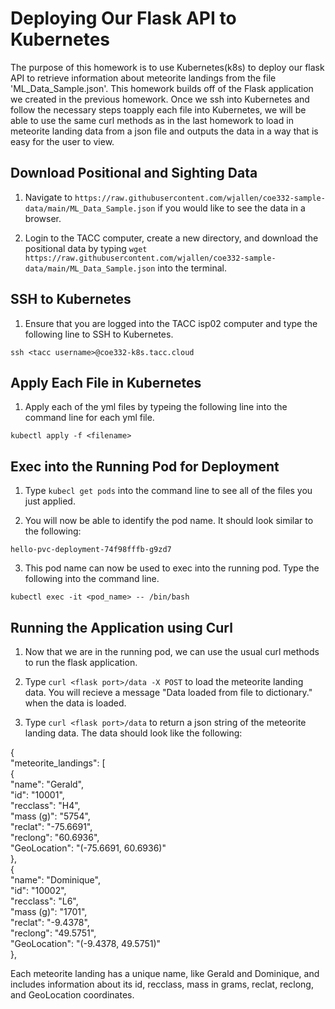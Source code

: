 Deploying Our Flask API to Kubernetes
=====================================
The purpose of this homework is to use Kubernetes(k8s) to deploy our flask API to retrieve information about meteorite landings from the file 'ML_Data_Sample.json'. This homework builds off of the Flask application we created in the previous homework. Once we ssh into Kubernetes and follow the necessary steps toapply each file into Kubernetes, we will be able to use the same curl methods as in the last homework to load in meteorite landing data from a json file and outputs the data in a way that is easy for the user to view.

Download Positional and Sighting Data
-------------------------------------
1. Navigate to `https://raw.githubusercontent.com/wjallen/coe332-sample-data/main/ML_Data_Sample.json` if you would like to see the data in a browser.

2. Login to the TACC computer, create a new directory, and download the positional data by typing `wget https://raw.githubusercontent.com/wjallen/coe332-sample-data/main/ML_Data_Sample.json` into the terminal.

SSH to Kubernetes
-----------------
1. Ensure that you are logged into the TACC isp02 computer and type the following line to SSH to Kubernetes.

`ssh <tacc username>@coe332-k8s.tacc.cloud`

Apply Each File in Kubernetes
-----------------------------
1. Apply each of the yml files by typeing the following line into the command line for each yml file.

`kubectl apply -f <filename>`

Exec into the Running Pod for Deployment
----------------------------------------
1. Type `kubecl get pods` into the command line to see all of the files you just applied.

2. You will now be able to identify the pod name. It should look similar to the following:

`hello-pvc-deployment-74f98fffb-g9zd7`

3. This pod name can now be used to exec into the running pod. Type the following into the command line.

`kubectl exec -it <pod_name> -- /bin/bash`

Running the Application using Curl
----------------------------------
1. Now that we are in the running pod, we can use the usual curl methods to run the flask application.

2. Type `curl <flask port>/data -X POST` to load the meteorite landing data. You will recieve a message "Data loaded from file to dictionary." when the data is loaded.

3. Type `curl <flask port>/data` to return a json string of the meteorite landing data. The data should look like the following:

{  
  "meteorite_landings": [  
    {  
      "name": "Gerald",  
      "id": "10001",  
      "recclass": "H4",  
      "mass (g)": "5754",  
      "reclat": "-75.6691",  
      "reclong": "60.6936",  
      "GeoLocation": "(-75.6691, 60.6936)"  
    },  
    {  
      "name": "Dominique",  
      "id": "10002",  
      "recclass": "L6",  
      "mass (g)": "1701",  
      "reclat": "-9.4378",  
      "reclong": "49.5751",  
      "GeoLocation": "(-9.4378, 49.5751)"  
    },  


Each meteorite landing has a unique name, like Gerald and Dominique, and includes information about its id, recclass, mass in grams, reclat, reclong, and GeoLocation coordinates.
 
